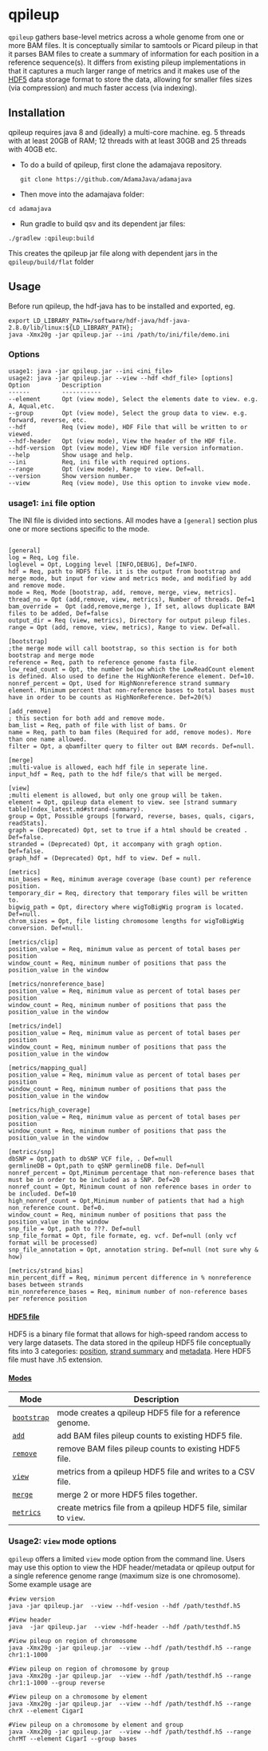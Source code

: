 # qpileup

`qpileup` gathers base-level metrics across a whole genome from one or more BAM files. It is conceptually similar to samtools or Picard pileup in that it parses BAM files to create a summary of information for each position in a reference sequence(s). It differs from existing pileup implementations in that it captures a much larger range of metrics and it makes use of the [HDF5](http://www.hdfgroup.org/HDF5/) data storage format to store the data, allowing for smaller files sizes (via compression) and much faster access (via indexing).

## Installation

qpileup requires java 8 and (ideally) a multi-core machine. eg. 5 threads with at least 20GB of RAM; 12 threads with at least 30GB and 25 threads with 40GB etc.

* To do a build of qpileup, first clone the adamajava repository.
  ~~~~{.text}
  git clone https://github.com/AdamaJava/adamajava
  ~~~~

*  Then move into the adamajava folder:
  ~~~~{.text}
  cd adamajava
  ~~~~

*  Run gradle to build qsv and its dependent jar files:
  ~~~~{.text}
  ./gradlew :qpileup:build
  ~~~~
  This creates the qpileup jar file along with dependent jars in the `qpileup/build/flat` folder


## Usage

Before run qpileup, the hdf-java has to be installed and exported, eg.
~~~~
export LD_LIBRARY_PATH=/software/hdf-java/hdf-java-2.8.0/lib/linux:${LD_LIBRARY_PATH};
java -Xmx20g -jar qpileup.jar --ini /path/to/ini/file/demo.ini
~~~~

### Options
~~~~
usage1: java -jar qpileup.jar --ini <ini_file> 
usage2: java -jar qpileup.jar --view --hdf <hdf_file> [options]
Option         Description                                                                
------         -----------                                                                
--element      Opt (view mode), Select the elements date to view. e.g. A, Aqual,etc.      
--group        Opt (view mode), Select the group data to view. e.g. forward, reverse, etc.
--hdf          Req (view mode), HDF File that will be written to or viewed.               
--hdf-header   Opt (view mode), View the header of the HDF file.                          
--hdf-version  Opt (view mode), View HDF file version information.                        
--help         Show usage and help.                                                       
--ini          Req, ini file with required options.                                       
--range        Opt (view mode), Range to view. Def=all.                                   
--version      Show version number.                                                       
--view         Req (view mode), Use this option to invoke view mode.    
~~~~

### usage1: `ini` file option

The INI file is divided into sections. All modes have a `[general]` section plus one or more sections specific to the mode.

~~~~{.text}

[general]
log = Req, Log file.
loglevel = Opt, Logging level [INFO,DEBUG], Def=INFO.
hdf = Req, path to HDF5 file. it is the output from bootstrap and merge mode, but input for view and metrics mode, and modified by add and remove mode. 
mode = Req, Mode [bootstrap, add, remove, merge, view, metrics].
thread_no = Opt (add,remove, view, metrics), Number of threads. Def=1
bam_override =  Opt (add,remove,merge ), If set, allows duplicate BAM files to be added, Def=false
output_dir = Req (view, metrics), Directory for output pileup files.
range = Opt (add, remove, view, metrics), Range to view. Def=all. 

[bootstrap] 
;the merge mode will call bootstrap, so this section is for both bootstrap and merge mode
reference = Req, path to reference genome fasta file.
low_read_count = Opt, the number below which the LowReadCount element is defined. Also used to define the HighNonReference element. Def=10.
nonref_percent = Opt, Used for HighNonreference strand summary element. Minimum percent that non-reference bases to total bases must have in order to be counts as HighNonReference. Def=20(%)

[add_remove]
; this section for both add and remove mode.
bam_list = Req, path of file with list of bams. Or
name = Req, path to bam files (Required for add, remove modes). More than one name allowed.
filter = Opt, a qbamfilter query to filter out BAM records. Def=null.

[merge]
;multi-value is allowed, each hdf file in seperate line. 
input_hdf = Req, path to the hdf file/s that will be merged.

[view]
;multi element is allowed, but only one group will be taken.
element = Opt, qpileup data element to view. see [strand summary table](ndex_latest.md#strand-summary).
group = Opt, Possible groups [forward, reverse, bases, quals, cigars, readStats]. 
graph = (Deprecated) Opt, set to true if a html should be created . Def=false.
stranded = (Deprecated) Opt, it accompany with gragh option. Def=false. 
graph_hdf = (Deprecated) Opt, hdf to view. Def = null. 

[metrics]
min_bases = Req, minimum average coverage (base count) per reference position.
temporary_dir = Req, directory that temporary files will be written to.
bigwig_path = Opt, directory where wigToBigWig program is located. Def=null.
chrom_sizes = Opt, file listing chromosome lengths for wigToBigWig conversion. Def=null.

[metrics/clip]
position_value = Req, minimum value as percent of total bases per position
window_count = Req, minimum number of positions that pass the position_value in the window

[metrics/nonreference_base]
position_value = Req, minimum value as percent of total bases per position
window_count = Req, minimum number of positions that pass the position_value in the window

[metrics/indel]
position_value = Req, minimum value as percent of total bases per position
window_count = Req, minimum number of positions that pass the position_value in the window

[metrics/mapping_qual]
position_value = Req, minimum value as percent of total bases per position
window_count = Req, minimum number of positions that pass the position_value in the window

[metrics/high_coverage]
position_value = Req, minimum value as percent of total bases per position
window_count = Req, minimum number of positions that pass the position_value in the window

[metrics/snp]
dbSNP = Opt,path to dbSNP VCF file, . Def=null
germlineDB = Opt,path to qSNP germlineDB file. Def=null
nonref_percent = Opt,Minimum percentage that non-reference bases that must be in order to be included as a SNP. Def=20
nonref_count = Opt, Minimum count of non reference bases in order to be included. Def=10
high_nonref_count = Opt,Minimum number of patients that had a high non_reference count. Def=0.
window_count = Req, minimum number of positions that pass the position_value in the window
snp_file = Opt, path to ???. Def=null
snp_file_format = Opt, file formate, eg. vcf. Def=null (only vcf format will be processed)
snp_file_annotation = Opt, annotation string. Def=null (not sure why & how)

[metrics/strand_bias]
min_percent_diff = Req, minimum percent difference in % nonreference bases between strands
min_nonreference_bases = Req, minimum number of non-reference bases per reference position
~~~~

#### [HDF5 file](hdf.md)
HDF5 is a binary file format that allows for high-speed random access to very large datasets. The data stored in the qpileup HDF5 file conceptually 
fits into 3 categories: [position](hdf.md), [strand summary](hdf.md) and [metadata](hdf.md). Here HDF5 file must have .h5 extension.

#### [Modes](ini.md)
Mode | Description
-----| -----------
[`bootstrap`](ini.md##bootstrap) | mode creates a qpileup HDF5 file for a reference genome.
[`add`](ini.md#add) | add BAM files pileup counts to existing HDF5 file. 
[`remove`](ini.md#remove) | remove BAM files pileup counts to existing HDF5 file. 
[`view`](ini.md#view) | metrics from a qpileup HDF5 file and writes to a CSV file.
[`merge`](ini.md#merge) | merge 2 or more HDF5 files together.
[`metrics`](ini.md#metrics) | create metrics file from a qpileup HDF5 file, similar to `view`.

### Usage2: `view` mode options 
`qpileup` offers a limited `view` mode option from the command line. Users may use this option to view the HDF header/metadata or qpileup output for a single reference genome range (maximum size is one chromosome). Some example usage are 

~~~~
#view version
java -jar qpileup.jar  --view --hdf-vesion --hdf /path/testhdf.h5

#View header
java  -jar qpileup.jar  --view -hdf-header --hdf /path/testhdf.h5

#View pileup on region of chromosome
java -Xmx20g -jar qpileup.jar  --view --hdf /path/testhdf.h5 --range chr1:1-1000

#View pileup on region of chromosome by group
java -Xmx20g -jar qpileup.jar  --view --hdf /path/testhdf.h5 --range chr1:1-1000 --group reverse

#View pileup on a chromosome by element 
java -Xmx20g -jar qpileup.jar  --view --hdf /path/testhdf.h5 --range chrX --element CigarI

#View pileup on a chromosome by element and group
java -Xmx20g -jar qpileup.jar  --view --hdf /path/testhdf.h5 --range chrMT --element CigarI --group bases
~~~~
